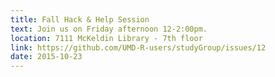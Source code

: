 ```yaml
---
title: Fall Hack & Help Session
text: Join us on Friday afternoon 12-2:00pm.
location: 7111 McKeldin Library - 7th floor 
link: https://github.com/UMD-R-users/studyGroup/issues/12
date: 2015-10-23
---
```

